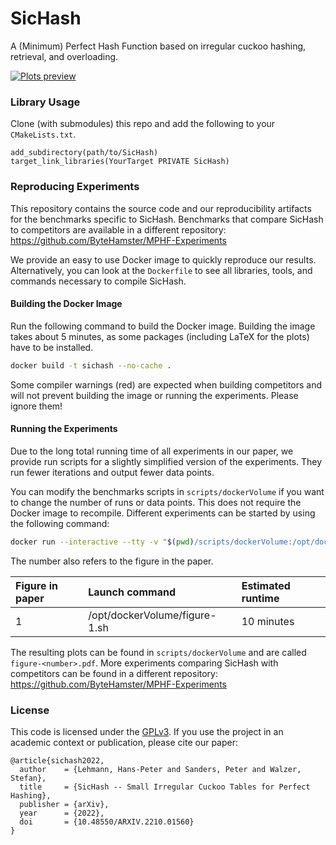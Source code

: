 # SicHash

A (Minimum) Perfect Hash Function based on irregular cuckoo hashing, retrieval, and overloading.

[<img src="https://raw.githubusercontent.com/ByteHamster/SicHash/main/plots.png" alt="Plots preview">](https://arxiv.org/pdf/2210.01560)

### Library Usage

Clone (with submodules) this repo and add the following to your `CMakeLists.txt`.

```
add_subdirectory(path/to/SicHash)
target_link_libraries(YourTarget PRIVATE SicHash)
```

### Reproducing Experiments

This repository contains the source code and our reproducibility artifacts for the benchmarks specific to SicHash.
Benchmarks that compare SicHash to competitors are available in a different repository: https://github.com/ByteHamster/MPHF-Experiments

We provide an easy to use Docker image to quickly reproduce our results.
Alternatively, you can look at the `Dockerfile` to see all libraries, tools, and commands necessary to compile SicHash.

#### Building the Docker Image

Run the following command to build the Docker image.
Building the image takes about 5 minutes, as some packages (including LaTeX for the plots) have to be installed.

```bash
docker build -t sichash --no-cache .
```

Some compiler warnings (red) are expected when building competitors and will not prevent building the image or running the experiments.
Please ignore them!

#### Running the Experiments
Due to the long total running time of all experiments in our paper, we provide run scripts for a slightly simplified version of the experiments.
They run fewer iterations and output fewer data points.

You can modify the benchmarks scripts in `scripts/dockerVolume` if you want to change the number of runs or data points.
This does not require the Docker image to recompile.
Different experiments can be started by using the following command:

```bash
docker run --interactive --tty -v "$(pwd)/scripts/dockerVolume:/opt/dockerVolume" sichash /opt/dockerVolume/figure-1.sh
```

The number also refers to the figure in the paper.

| Figure in paper | Launch command                | Estimated runtime  |
| :-------------- | :---------------------------- | :----------------- |
| 1               | /opt/dockerVolume/figure-1.sh | 10 minutes         |

The resulting plots can be found in `scripts/dockerVolume` and are called `figure-<number>.pdf`.
More experiments comparing SicHash with competitors can be found in a different repository: https://github.com/ByteHamster/MPHF-Experiments

### License

This code is licensed under the [GPLv3](/LICENSE).
If you use the project in an academic context or publication, please cite our paper:

```
@article{sichash2022,
  author    = {Lehmann, Hans-Peter and Sanders, Peter and Walzer, Stefan},
  title     = {SicHash -- Small Irregular Cuckoo Tables for Perfect Hashing},
  publisher = {arXiv},
  year      = {2022},
  doi       = {10.48550/ARXIV.2210.01560}
}
```
